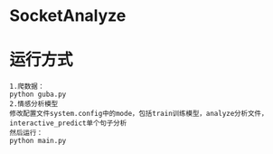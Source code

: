 # SocketAnalyze
# 运行方式
    1.爬数据：
    python guba.py 
    2.情感分析模型
    修改配置文件system.config中的mode，包括train训练模型，analyze分析文件，interactive_predict单个句子分析
    然后运行：
    python main.py


